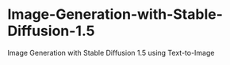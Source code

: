 # Image-Generation-with-Stable-Diffusion-1.5
Image Generation with Stable Diffusion 1.5 using Text-to-Image
